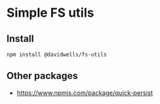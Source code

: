 # Simple FS utils

## Install

```
npm install @davidwells/fs-utils
```

## Other packages

- https://www.npmjs.com/package/quick-persist
